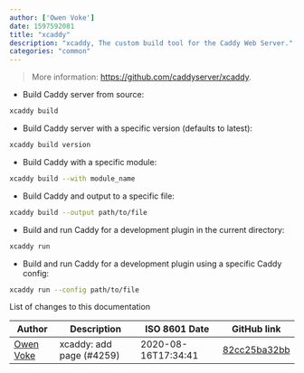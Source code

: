 ```yaml
---
author: ['Owen Voke']
date: 1597592081
title: "xcaddy"
description: "xcaddy, The custom build tool for the Caddy Web Server."
categories: "common"
---
```

> More information: <https://github.com/caddyserver/xcaddy>.

- Build Caddy server from source:

```bash
xcaddy build
```

- Build Caddy server with a specific version (defaults to latest):

```bash
xcaddy build version
```

- Build Caddy with a specific module:

```bash
xcaddy build --with module_name
```

- Build Caddy and output to a specific file:

```bash
xcaddy build --output path/to/file
```

- Build and run Caddy for a development plugin in the current directory:

```bash
xcaddy run
```

- Build and run Caddy for a development plugin using a specific Caddy config:

```bash
xcaddy run --config path/to/file
```
List of changes to this documentation


Author | Description | ISO 8601 Date | GitHub link
------|-----|-----|-----
[Owen Voke](mailto:development@voke.dev) | xcaddy: add page (#4259) | 2020-08-16T17:34:41 | [82cc25ba32bb](https://github.com/tldr-pages/tldr/commit/82cc25ba32bbe8d070d8a36526b10923259f2ac6)

